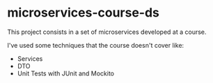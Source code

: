# microservices-course-ds

This project consists in a set of microservices developed at a course.

<pending add more details about the microservices>

I've used some techniques that the course doesn't cover like:

- Services
- DTO
- Unit Tests with JUnit and Mockito

